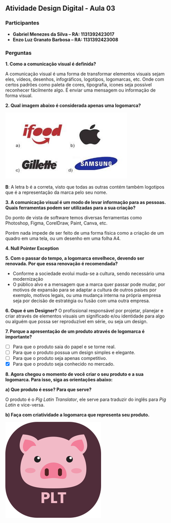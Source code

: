 ## Atividade Design Digital - Aula 03

### Participantes

- **Gabriel Menezes da Silva – RA:  1131392423017**
- **Enzo Luz Granato Barbosa – RA: 1131392423008**

### Perguntas

**1. Como a comunicação visual é definida?**

A comunicação visual é uma forma de transformar elementos visuais sejam eles, vídeos, desenhos, infográficos, logotipos, logomarcas, etc. Onde com certos padrões como paleta de cores, tipografia, icones seja possível reconhecer fácilmente algo. É enviar uma mensagem ou informação de forma visual.

**2. Qual imagem abaixo é considerada apenas uma logomarca?**

![logos](./assets/logos.png)

**B**: A letra b é a correta, visto que todas as outras contém também logotipos que é a representação da marca pelo seu nome.

**3. A comunicação visual é um modo de levar informação para as pessoas. Quais ferramentas podem ser utilizadas para a sua criação?**

Do ponto de vista de software temos diversas ferramentas como Photoshop, Figma, CorelDraw, Paint, Canva, etc.

Porém nada impede de ser feito  de uma forma física como a criação de um quadro em uma tela, ou um desenho em uma folha A4.

**4. Null Pointer Exception**

**5. Com  o  passar  do  tempo,  a  logomarca  envelhece,  devendo  ser  renovada.  Por  que  essa  renovação  é recomendada?**

- Conforme a sociedade evolui muda-se a cultura, sendo necessário uma modernização
- O público alvo e a mensagem que a marca quer passar pode mudar, por motivos de expansão para se adaptar a cultura de outros países por exemplo, motivos legais, ou uma mudança interna na própria empresa seja por decisão de estratégia ou fusão com uma outra empresa.

**6. Oque é um Designer?**
O profissional responsável por projetar, planejar e criar através de elementos visuais um significado e/ou identidade para algo ou alguém que possa ser reproduzível em série, ou seja um design.

**7. Porque a apresentação de um produto através de logomarca é importante?**

- [ ] Para que o produto saia do papel e se torne real.
- [ ] Para que o produto possua um design simples e elegante.
- [ ] Para que o produto seja apenas competitivo.
- [X] Para que o produto seja conhecido no mercado.

**8. Agora chegou o momento de você criar o seu produto e a sua logomarca. Para isso, siga as orientações abaixo:**

**a) Que produto é esse? Para que serve?**

O produto é o *Pig Latin Translator*, ele serve para traduzir do inglês para *Pig Latin* e vice-versa.

**b)  Faça com criatividade a logomarca que representa seu produto.**

![PLT](./assets/LogoPLT.svg)
